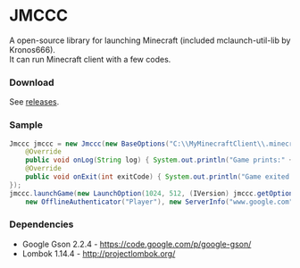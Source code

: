 # JMCCC
A open-source library for launching Minecraft (included mclaunch-util-lib by Kronos666).<br>
It can run Minecraft client with a few codes.

### Download
See [releases](https://github.com/Southern-InfinityStudio/JMCCC/releases).

### Sample
```java
Jmccc jmccc = new Jmccc(new BaseOptions("C:\\MyMinecraftClient\\.minecraft", "C:\\java"), new IGameListener() {
	@Override
	public void onLog(String log) { System.out.println("Game prints:" + log); }
	@Override
	public void onExit(int exitCode) { System.out.println("Game exited with code " + exitCode); }
});
jmccc.launchGame(new LaunchOption(1024, 512, (IVersion) jmccc.getOptions().getVersionHandler().getVersions().toArray()[0],
	new OfflineAuthenticator("Player"), new ServerInfo("www.google.com", 25565), new WindowSize(512, 1024)));
```

### Dependencies
* Google Gson 2.2.4 - https://code.google.com/p/google-gson/
* Lombok 1.14.4 - http://projectlombok.org/
